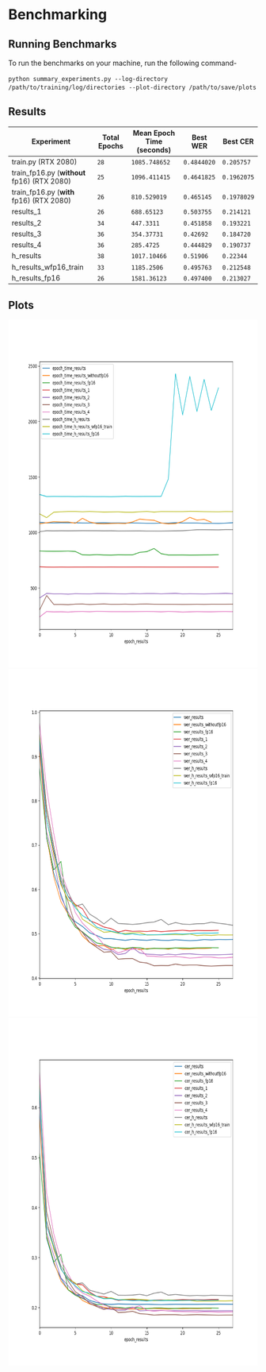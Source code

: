 # Benchmarking
## Running Benchmarks

To run the benchmarks on your machine, run the following command-

`python summary_experiments.py --log-directory /path/to/training/log/directories --plot-directory /path/to/save/plots`


## Results


|          Experiment      |Total Epochs  |Mean Epoch Time (seconds)                         |Best WER    | Best CER
|----------------|-------------------------------|-----------------------------|------------|-
|train.py (RTX 2080)		 |`28`            |`1085.748652`                |`0.4844020`|`0.205757`
|train_fp16.py (**without** fp16) (RTX 2080)  |`25`            |`1096.411415`          |`0.4641825` |`0.1962075`
|train_fp16.py (**with** fp16)  (RTX 2080)        |`26`|`810.529019`|`0.465145`|`0.1978029`
|results_1          |`26`|`688.65123`|`0.503755`|`0.214121`
|results_2          |`34`|`447.3311`|`0.451858`|`0.193221`
|results_3          |`36`|`354.37731`|`0.42692`|`0.184720`
|results_4          |`36`|`285.4725`|`0.444829`|`0.190737`
|h_results		 |`38`            |`1017.10466`                |`0.51906`|`0.22344`
|h_results_wfp16_train   |`33`            |`1185.2506`          |`0.495763` |`0.212548`
|h_results_fp16         |`26`|`1581.36123`|`0.497400`|`0.213027`

## Plots

<img src="plots/time_vs_epoch.png" width="800" height="700">

<img src="plots/wer_vs_epoch.png" width="800" height="700">

<img src="plots/cer_vs_epoch.png" width="800" height="700">
